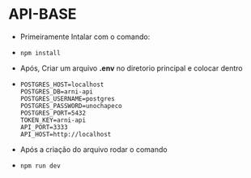 # API-BASE

  * Primeiramente Intalar com o comando:
  * ```
    npm install
    ```
  * Após, Criar um arquivo **.env** no diretorio principal e colocar dentro
  
  * ```
    POSTGRES_HOST=localhost
    POSTGRES_DB=arni-api
    POSTGRES_USERNAME=postgres
    POSTGRES_PASSWORD=unochapeco
    POSTGRES_PORT=5432
    TOKEN_KEY=arni-api
    API_PORT=3333
    API_HOST=http://localhost
    ```
  * Após a criação do arquivo rodar o comando
  * ```
    npm run dev
    ```
    
